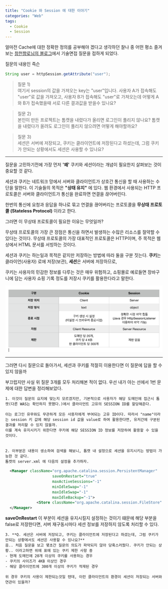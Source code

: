 ```yaml
---
title: "Cookie 와 Session 에 대한 이야기"
categories: "Web"
tags:
  - Cookie
  - Session 
---
```


얼마전 Cache에 대한 정확한 정의를 공부해야 겠다고 생각하던 찰나 중 어떤 평소 즐겨 보는 [창천향로님의 블로그](http://jojoldu.tistory.com/278?category=689637)에서 기술면접 질문을 접하게 되었다.

질문의 내용인 즉슨


~~~java
String user = httpSession.getAttribute("user");
~~~
> 질문 1)<br/>
  여기서 session의 값을 가져오는 key는 "user"입니다. 
  사용자 A가 접속해도 "user"로 값을 가져오고, 사용자 B가 접속해도 "user"로 가져오는데 어떻게 A와 B가 접속했을때 서로 다른 결과값을 받을수 있나요?
  


> 질문 2)<br/>
  본인이 만든 프로젝트는 톰캣을 내렸다가 올리면 로그인이 풀리지 않나요? 
  톰캣을 내렸다가 올려도 로그인이 풀리지 않으려면 어떻게 해야할까요?
  


> 질문 3)<br/>
  세션은 서버에 저장되고, 쿠키는 클라이언트에 저장된다고 하셨는데, 그럼 쿠키가 안되는 상황에서도 세션은 사용할 수 있나요?
  
  
---

질문을 고민하기전에 가장 먼저 **'왜'** 쿠키와 세션이라는 개념이 필요한지 살펴보는 것이 중요할 것 같다.

세션과 쿠키는 네트워크 망에서 서버와 클라이언트가 상호간 통신을 할 때 사용하는 수단을 말한다. 
이 기술들의 목적은 **"상태 유지"** 에 있다. 웹 환경에서 사용되는 HTTP 프로토콜은 서버와 클라이언트가 통신을 완료하면 연결을 끊어버린다. 

한번의 통신에 요청과 응답을 하나로 묶고 연결을 끊어버리는 프로토콜을 **무상태 프로토콜 (Stateless Protocol)** 이라고 한다. 

그러면 이 무상태 프로토콜이 필요한 이유는 무엇일까?

무상태 프로토콜의 가장 큰 장점은 통신을 하면서 발생하는 수많은 리소스를 절약할 수 있다는 것이다. 
무상태 프로토콜의 가장 대표적인 프로토콜은 HTTP이며, 주 목적은 웹 상에서 HTML 문서를 서빙하는 것이다.


세션과 쿠키는 하는일과 목적은 같지만 저장하는 방법에 따라 둘을 구분 짓는다.
**쿠키**는 클라이언(사용자) 로에 저장(보관), **세션**은 서버에 저장하므로,

쿠키는 사용자의 민감한 정보를 다루는 것은 매우 위험하고, 쇼핑몰로 예로들면 장바구니에 담는 사용자 쇼핑 기록 정도를 저장시 쿠키를 활용한다라고 말한다.

![쿠키세션비교](/assets/images/study/dev/2018/6_compare_with_cookie_session.png)

---

그러면 다시 질문으로 돌아가서, 세션과 쿠키를 적절히 이용한다면 이 질문에 답을 할 수 있지 않을까

부끄럽지만 사실 위 질문 3개를 모두 처리해본 적이 없다. 
우선 내가 아는 선에서 1번 문제에 대한 답변을 정리해보았다.

    1. 이것이 질문의 요지에 맞는지 모르겠지만, 기본적으로 사용자가 해당 도메인에 접근시 톰캣(다른 WAS는 확인하지 못했다.)에서 클라이언트 고유의 SESSION ID를 할당해준다.
    
    이는 로그인 유무와도 무관하게 모든 사용자에게 부여되는 고유 ID이다. 따라서 "name"이라는 session 키 값에 해당 session id 값을 value로 하여 활용한다면, 유저간에 구분된 결과를 처리할 수 있지 않을까.
    이를 계속 유지시키기 위한다면 쿠키에 해당 SESSION ID 정보를 저장하여 활용할 수 있을 것이다.
     

    2. 이부분은 내용이 생소하여 검색을 해보니, 톰캣 내 설정으로 세션을 유지시키는 방법이 가능한 것 같다.
    톰캣의 server.xml 에 다음의 설정을 추가하자.

~~~xml
  <Manager className="org.apache.catalina.session.PersistentManager"
                     saveOnRestart="true"
                     maxActiveSessions="-1"
                     minIdleSwap="-1"
                     maxIdleSwap="-1"
                     maxIdleBackup="-1">
              <Store className="org.apache.catalina.session.FileStore" directory="/session" />
  </Manager>
~~~

**saveOnRestart** 이 부분이 세션을 유지시킬지 설정하는 것이기 떄문에 해당 부분을 false로 저장한다면, 서버 재구동시마다 세션 정보를 저장하지 않도록 처리할 수 있다.


    3. **Q. 세션은 서버에 저장되고, 쿠키는 클라이언트에 저장된다고 하셨는데, 그럼 쿠키가 안되는 상황에서도 세션은 사용할 수 있나요?**
    음.. 처음 질문을 보고 몇초간 질문의 의도가 파악되지 않아 당혹스러웠다. 쿠키가 안되는 상황.. 이라고하면 위에 표에 있는 쿠키 제한 사항 중
    - 현재 도메인에 20개 이상의 쿠키를 사용하는 경우
    - 쿠키의 사이즈가 4KB 이상인 경우
    - 해당 클라이언트에 300개 이상의 쿠키가 적재된 경우

    위 경우 쿠키의 사용이 제한되는것일 텐데, 이런 클라이언트의 환경이 세션이 저장되는 서버와 연관이 있을까?

